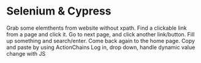 # Selenium & Cypress

Grab some elemthents from website without xpath.
Find a clickable link from a page and click it. Go to next page, and click another link/button. Fill up something and search/enter. Come back again to the home page.
Copy and paste by using ActionChains
Log in, drop down, handle dynamic value change with JS
